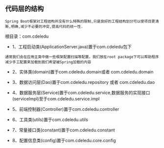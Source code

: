 ## 代码层的结构


`Spring Boot框架对工程结构并没有什么特殊的限制,只是良好的工程结构划分可以使项目更清晰,明确,减少不必要的冲突,提高代码的统一性.`


根目录：com.cdeledu

* 1、工程启动类(ApplicationServer.java)置于com.cdeledu包下

`通常我们会在应用主类中做一些框架配置扫描等配置，我们放在root package下可以帮助程序减少手工配置来加载到我们希望被Spring加载的内容`

* 2、实体类(domain)置于com.cdeledu.domain或者 com.cdeledu.domain

* 3、数据访问层(Dao)置于com.cdeledu.repository 或者 com.cdeledu.dao

* 4、数据服务层(Service)置于com.cdeledu.service,数据服务的实现接口(serviceImpl)至于com.cdeledu.service.impl

* 5、前端控制器(Controller)置于com.cdeledu.controller

* 6、工具类(utils)置于com.cdeledu.utils

* 7、常量接口类(constant)置于com.cdeledu.constant

* 8、配置信息类(config)置于com.cdeledu.core.config